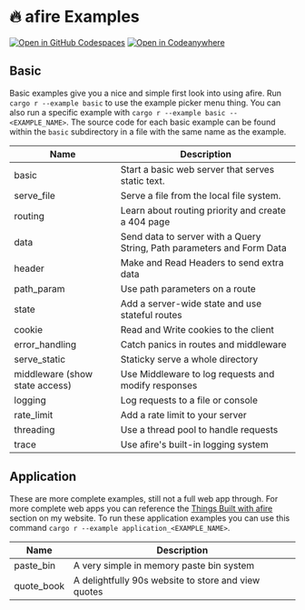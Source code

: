 # 🔥 afire Examples

[![Open in GitHub Codespaces](https://github.com/codespaces/badge.svg)](https://github.com/codespaces/new?hide_repo_select=true&ref=main&repo=394493528&machine=basicLinux32gb&location=EastUs&devcontainer_path=.devcontainer%2Fdevcontainer.json)
[![Open in Codeanywhere](https://codeanywhere.com/img/open-in-codeanywhere-btn.svg)](https://app.codeanywhere.com/#https://github.com/connorslade/afire/blob/386caad37965747a7c2a93e7f01228e8a7c640a7/examples/README.md)

## Basic

Basic examples give you a nice and simple first look into using afire.
Run `cargo r --example basic` to use the example picker menu thing.
You can also run a specific example with `cargo r --example basic -- <EXAMPLE_NAME>`.
The source code for each basic example can be found within the `basic` subdirectory in a file with the same name as the example.

| Name                           | Description                                                            |
| ------------------------------ | ---------------------------------------------------------------------- |
| basic                          | Start a basic web server that serves static text.                      |
| serve_file                     | Serve a file from the local file system.                               |
| routing                        | Learn about routing priority and create a 404 page                     |
| data                           | Send data to server with a Query String, Path parameters and Form Data |
| header                         | Make and Read Headers to send extra data                               |
| path_param                     | Use path parameters on a route                                         |
| state                          | Add a server-wide state and use stateful routes                        |
| cookie                         | Read and Write cookies to the client                                   |
| error_handling                 | Catch panics in routes and middleware                                  |
| serve_static                   | Staticky serve a whole directory                                       |
| middleware (show state access) | Use Middleware to log requests and modify responses                    |
| logging                        | Log requests to a file or console                                      |
| rate_limit                     | Add a rate limit to your server                                        |
| threading                      | Use a thread pool to handle requests                                   |
| trace                          | Use afire's built-in logging system                                    |

## Application

These are more complete examples, still not a full web app through.
For more complete web apps you can reference the [Things Built with afire](https://connorcode.com/writing/afire#things-built-with-afire) section on my website.
To run these application examples you can use this command `cargo r --example application_<EXAMPLE_NAME>`.

| Name       | Description                                         |
| ---------- | --------------------------------------------------- |
| paste_bin  | A very simple in memory paste bin system            |
| quote_book | A delightfully 90s website to store and view quotes |
